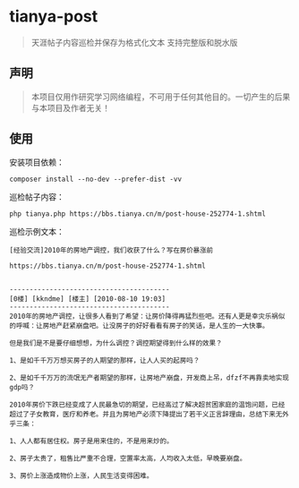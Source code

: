 # tianya-post

> 天涯帖子内容巡检并保存为格式化文本
> 支持完整版和脱水版

## 声明

> 本项目仅用作研究学习网络编程，不可用于任何其他目的。一切产生的后果与本项目及作者无关！

## 使用

安装项目依赖：

```
composer install --no-dev --prefer-dist -vv
```

巡检帖子内容：

```
php tianya.php https://bbs.tianya.cn/m/post-house-252774-1.shtml
```

巡检示例文本：

```
[经验交流]2010年的房地产调控，我们收获了什么？写在房价暴涨前

https://bbs.tianya.cn/m/post-house-252774-1.shtml


----------------------------------------
[0楼] [kkndme] [楼主] [2010-08-10 19:03]
----------------------------------------
2010年的房地产调控，让很多人看到了希望：让房价降得再猛烈些吧。还有人更是幸灾乐祸似的呼喊：让房地产赶紧崩盘吧。让没房子的好好看看有房子的笑话，是人生的一大快事。

但是我们是不是要仔细想想，为什么调控？调控期望得到什么样的效果？

1、是如千千万万想买房子的人期望的那样，让人人买的起房吗？

2、是如千千万万的流氓无产者期望的那样，让房地产崩盘，开发商上吊，dfzf不再靠卖地实现gdp吗？

2010年房价下跌已经变成了人民最急切的期望，已经高过了解决超贫困家庭的温饱问题，已经超过了子女教育，医疗和养老。并且为房地产必须下降提出了若干义正言辞理由，总结下来无外乎三条：

1、人人都有居住权。房子是用来住的，不是用来炒的。

2、房子太贵了，租售比严重不合理，空置率太高，人均收入太低，早晚要崩盘。

3、房价上涨造成物价上涨，人民生活变得困难。
```
